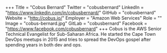 +++
Title = "Cobus Bernard"
Twitter = "cobusbernard"
LinkedIn = "https://www.linkedin.com/in/cobusbernard/"
GitHub = "cobusbernard"
Website = "http://cobus.io/"
Employer = "Amazon Web Services"
Role = ""
Image = "cobus-bernard.jpg"
GitLab = "cobusbernard"
Facebook = "https://www.facebook.com/cobusbernard"
+++
Cobus is the AWS Senior Technical Evangelist for Sub-Saharan Africa. He started the Cape Town DevOps meetups in 2015 and tries to spread the DevOps gospel after spending years in both dev and ops.